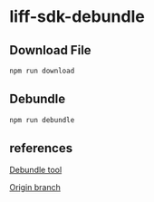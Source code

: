 # liff-sdk-debundle

## Download File

```bash
npm run download
```

## Debundle

```bash
npm run debundle
```

## references

[Debundle tool](https://www.npmjs.com/package/@jingsam/shuji)

[Origin branch](https://github.com/paazmaya/shuji)
